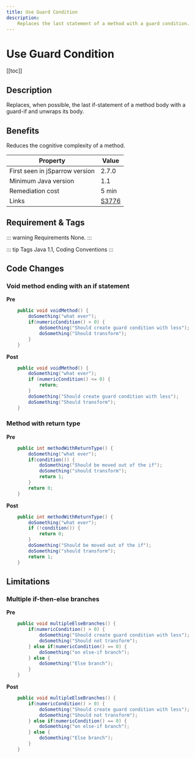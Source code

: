 ```yaml
---
title: Use Guard Condition
description:
    Replaces the last statement of a method with a guard condition.
---
```


# Use Guard Condition

[[toc]]

## Description

Replaces, when possible, the last if-statement of a method body with a guard-if and unwraps its body.

## Benefits

Reduces the cognitive complexity of a method.

| Property                        | Value |
| ------------------------------- | ----- |
| First seen in jSparrow version  | 2.7.0   |
| Minimum Java version            | 1.1   |
| Remediation cost                | 5 min |
| Links                           | [S3776](https://sonarcloud.io/organizations/default/rules?open=squid%3AS3776&rule_key=squid%3AS3776) |

## Requirement & Tags

::: warning Requirements
None.
:::

::: tip Tags
Java 1.1, Coding Conventions
:::

## Code Changes

### Void method ending with an if statement

__Pre__
```java
	public void voidMethod() {
		doSomething("what ever");
		if(numericCondition() > 0) {
			doSomething("Should create guard condition with less");
			doSomething("Should transform");
		}
	}
```

__Post__
```java
	public void voidMethod() {
		doSomething("what ever");
		if (numericCondition() <= 0) {
			return;
		}
		doSomething("Should create guard condition with less");
		doSomething("Should transform");
	}
```

### Method with return type

__Pre__
```java
	public int methodWithReturnType() {
		doSomething("what ever");
		if(condition()) {
			doSomething("Should be moved out of the if");
			doSomething("should transform");
			return 1;
		}
		return 0;
	}
```

__Post__
```java
	public int methodWithReturnType() {
		doSomething("what ever");
		if (!condition()) {
			return 0;
		}
		doSomething("Should be moved out of the if");
		doSomething("should transform");
		return 1;
	}
```

## Limitations

### Multiple if-then-else branches

__Pre__
```java
	public void multipleElseBranches() {
		if(numericCondition() > 0) {
			doSomething("Should create guard condition with less");
			doSomething("Should not transform");
		} else if(numericCondition() == 0) {
			doSomething("on else-if branch");
		} else {
			doSomething("Else branch");
		}
	}
```

__Post__
```java
	public void multipleElseBranches() {
		if(numericCondition() > 0) {
			doSomething("Should create guard condition with less");
			doSomething("Should not transform");
		} else if(numericCondition() == 0) {
			doSomething("on else-if branch");
		} else {
			doSomething("Else branch");
		}
	}
```
